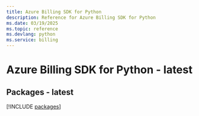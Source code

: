 ```yaml
---
title: Azure Billing SDK for Python
description: Reference for Azure Billing SDK for Python
ms.date: 03/19/2025
ms.topic: reference
ms.devlang: python
ms.service: billing
---
```

# Azure Billing SDK for Python - latest
## Packages - latest
[!INCLUDE [packages](billing-index.md)]